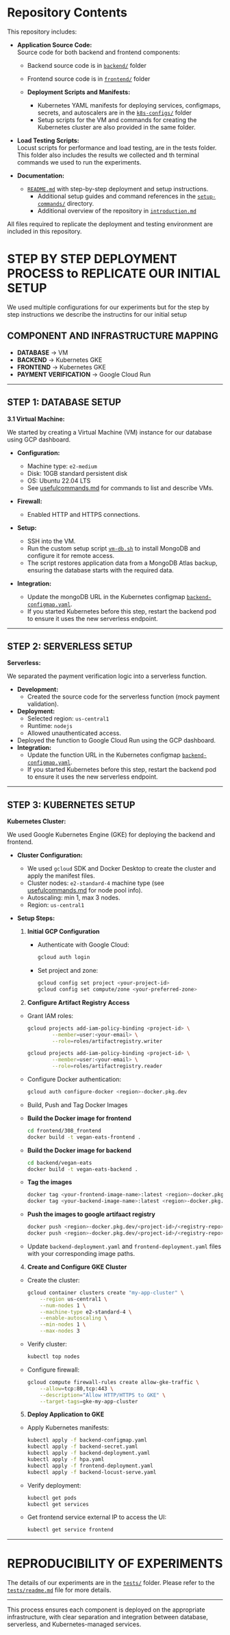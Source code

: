 # Repository Contents

This repository includes:

- **Application Source Code:**  
    Source code for both backend and frontend components:  
    - Backend source code is in [`backend/`](backend/) folder  
    - Frontend source code is in [`frontend/`](frontend/) folder

    - **Deployment Scripts and Manifests:**  
        - Kubernetes YAML manifests for deploying services, configmaps, secrets, and autoscalers are in the [`k8s-configs/`](k8s-configs/) folder  
        - Setup scripts for the VM and commands for creating the Kubernetes cluster are also provided in the same folder.

- **Load Testing Scripts:**  
    Locust scripts for performance and load testing, are in the tests folder.
    This folder also includes the results we collected and th terminal commands we used to run the experiments.

- **Documentation:**  
    - [`README.md`](README.md) with step-by-step deployment and setup instructions.
        - Additional setup guides and command references in the [`setup-commands/`](setup-commands/) directory.
        - Additional overview of the repository in [`introduction.md`](introduction.md)

All files required to replicate the deployment and testing environment are included in this repository.


# STEP BY STEP DEPLOYMENT PROCESS to REPLICATE OUR INITIAL SETUP

We used multiple configurations for our experiments but for the step by step instructions we describe the instructins for our initial setup

## COMPONENT AND INFRASTRUCTURE MAPPING

- **DATABASE** → VM  
- **BACKEND** → Kubernetes GKE  
- **FRONTEND** → Kubernetes GKE  
- **PAYMENT VERIFICATION** → Google Cloud Run  

---

## STEP 1: DATABASE SETUP

**3.1 Virtual Machine:**

We started by creating a Virtual Machine (VM) instance for our database using GCP dashboard.  
- **Configuration:**  
  - Machine type: `e2-medium`
  - Disk: 10GB standard persistent disk
  - OS: Ubuntu 22.04 LTS  
  - See [usefulcommands.md](setup-commands/usefulcommands.md) for commands to list and describe VMs.
- **Firewall:**  
  - Enabled HTTP and HTTPS connections.
- **Setup:**  
  - SSH into the VM.
  - Run the custom setup script [`vm-db.sh`](setup-commands/vm-db.sh) to install MongoDB and configure it for remote access.
  - The script restores application data from a MongoDB Atlas backup, ensuring the database starts with the required data.

- **Integration:**
    - Update the mongoDB URL in the Kubernetes configmap [`backend-configmap.yaml`](k8s-configs/backend-configmap.yaml).
    - If you started Kubernetes before this step, restart the backend pod to ensure it uses the new serverless endpoint.

---

## STEP 2: SERVERLESS SETUP

**Serverless:**

We separated the payment verification logic into a serverless function. 
- **Development:**  
  - Created the source code for the serverless function (mock payment validation).
- **Deployment:**  
  - Selected region: `us-central1`
  - Runtime: `nodejs`
  - Allowed unauthenticated access.
- Deployed the function to Google Cloud Run using the GCP dashboard.
- **Integration:**  
    - Update the function URL in the Kubernetes configmap [`backend-configmap.yaml`](k8s-configs/backend-configmap.yaml).
    - If you started Kubernetes before this step, restart the backend pod to ensure it uses the new serverless endpoint.

---

## STEP 3: KUBERNETES SETUP

**Kubernetes Cluster:**

We used Google Kubernetes Engine (GKE) for deploying the backend and frontend. 
- **Cluster Configuration:**  
    - We used `gcloud` SDK and Docker Desktop to create the cluster and apply the manifest files.
    - Cluster nodes: `e2-standard-4` machine type (see [usefulcommands.md](setup-commands/usefulcommands.md) for node pool info).
    - Autoscaling: min 1, max 3 nodes.
    - Region: `us-central1`

- **Setup Steps:**
    1. **Initial GCP Configuration**
        - Authenticate with Google Cloud:

            ```sh
            gcloud auth login
            ```

        - Set project and zone:

            ```sh
            gcloud config set project <your-project-id>
            gcloud config set compute/zone <your-preferred-zone>
            ```

    2. **Configure Artifact Registry Access**
    - Grant IAM roles:

        ```sh
        gcloud projects add-iam-policy-binding <project-id> \
                --member=user:<your-email> \
                --role=roles/artifactregistry.writer

        gcloud projects add-iam-policy-binding <project-id> \
                --member=user:<your-email> \
                --role=roles/artifactregistry.reader
        ```

    - Configure Docker authentication:

        ```sh
        gcloud auth configure-docker <region>-docker.pkg.dev
        ```

    - Build, Push and Tag Docker Images

    - **Build the Docker image for frontend**

        ```sh
        cd frontend/308_frontend
        docker build -t vegan-eats-frontend .
        ```


    - **Build the Docker image for backend**

        ```sh
        cd backend/vegan-eats
        docker build -t vegan-eats-backend .
        ```

    - **Tag the images**

        ```sh
        docker tag <your-frontend-image-name>:latest <region>-docker.pkg.dev/<project-id>/<registry-repo>/vegan-eats-frontend:latest
        docker tag <your-backend-image-name>:latest <region>-docker.pkg.dev/<project-id>/<registry-repo>/vegan-eats-backend:latest

        ```
    
    - **Push the images to google artifaact registry**

        ```sh
        docker push <region>-docker.pkg.dev/<project-id>/<registry-repo>/vegan-eats-frontend:latest
        docker push <region>-docker.pkg.dev/<project-id>/<registry-repo>/vegan-eats-backend:latest
        ```      

    - Update `backend-deployment.yaml` and `frontend-deployment.yaml` files with your corresponding image paths.

    4. **Create and Configure GKE Cluster**

    - Create the cluster:

        ```sh
        gcloud container clusters create "my-app-cluster" \
            --region us-central1 \
            --num-nodes 1 \
            --machine-type e2-standard-4 \
            --enable-autoscaling \
            --min-nodes 1 \
            --max-nodes 3
        ```

    - Verify cluster:

        ```sh
        kubectl top nodes
        ```

    - Configure firewall:

        ```sh
        gcloud compute firewall-rules create allow-gke-traffic \
            --allow=tcp:80,tcp:443 \
            --description="Allow HTTP/HTTPS to GKE" \
            --target-tags=gke-my-app-cluster
        ```

    5. **Deploy Application to GKE**

    - Apply Kubernetes manifests:

        ```sh
        kubectl apply -f backend-configmap.yaml
        kubectl apply -f backend-secret.yaml
        kubectl apply -f backend-deployment.yaml
        kubectl apply -f hpa.yaml
        kubectl apply -f frontend-deployment.yaml
        kubectl apply -f backend-locust-serve.yaml 
        ```

    - Verify deployment:

        ```sh
        kubectl get pods
        kubectl get services
        ```
    - Get frontend service external IP to access the UI:
        ```sh
        kubectl get service frontend
        ```

---

# REPRODUCIBILITY OF EXPERIMENTS

The details of our experiments are in the [`tests/`](./tests/) folder. Please refer to the [`tests/readme.md`](./tests/readme.md) file for more details.


---

This process ensures each component is deployed on the appropriate infrastructure, with clear separation and integration between database, serverless, and Kubernetes-managed services.
